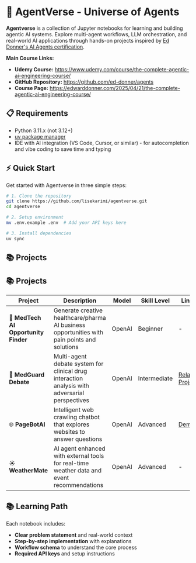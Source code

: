 # 🌌 AgentVerse - Universe of Agents

**Agentverse** is a collection of Jupyter notebooks for learning and building agentic AI systems. Explore multi-agent workflows, LLM orchestration, and real-world AI applications through hands-on projects inspired by [Ed Donner's AI Agents certification](https://github.com/ed-donner/agents).

**Main Course Links:**
- **Udemy Course:** https://www.udemy.com/course/the-complete-agentic-ai-engineering-course/
- **GitHub Repository:** https://github.com/ed-donner/agents
- **Course Page:** https://edwarddonner.com/2025/04/21/the-complete-agentic-ai-engineering-course/


## 📋 Requirements
- Python 3.11.x (not 3.12+)
- [uv package manager](https://docs.astral.sh/uv/getting-started/installation/)
- IDE with AI integration (VS Code, Cursor, or similar) - for autocompletion and vibe coding to save time and typing


## ⚡ Quick Start

Get started with Agentverse in three simple steps:

```bash
# 1. Clone the repository
git clone https://github.com/lisekarimi/agentverse.git
cd agentverse

# 2. Setup environment
mv .env.example .env  # Add your API keys here

# 3. Install dependencies
uv sync
```

## 📚 Projects

## 📚 Projects

| Project | Description | Model | Skill Level | Links |
|---------|-------------|-------|-------------|-------|
| 🏥 **MedTech AI Opportunity Finder** | Generate creative healthcare/pharma AI business opportunities with pain points and solutions | OpenAI | Beginner | - |
| 💊 **MedGuard Debate** | Multi-agent debate system for clinical drug interaction analysis with adversarial perspectives | OpenAI | Intermediate | [Related Project](https://drugx.lisekarimi.com) |
| 🌐 **PageBotAI** | Intelligent web crawling chatbot that explores websites to answer questions | OpenAI | Advanced | [Demo](https://pagebotai.lisekarimi.com) |
| ☀️ **WeatherMate** | AI agent enhanced with external tools for real-time weather data and event recommendations | OpenAI | Advanced | - |

## 📚 Learning Path

Each notebook includes:
* **Clear problem statement** and real-world context
* **Step-by-step implementation** with explanations
* **Workflow schema** to understand the core process
* **Required API keys** and setup instructions
